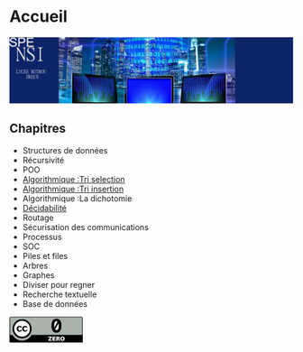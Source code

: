 # Accueil
[![alt text](images/nsiBandeau.png)](https://www.lyceerotroudreux.com)
 

## Chapitres
* Structures de données
* Récursivité
* POO
*  [Algorithmique :Tri selection ](<algorithmique/Les Tris/tri_selection.md>)
* [Algorithmique :Tri insertion ](<algorithmique/Les Tris/tri_insertion.md>)
*  Algorithmique :La dichotomie
* [Décidabilité](decidabilite.md)
* Routage
* Sécurisation des communications
* Processus
* SOC
* Piles et files
* Arbres
* Graphes
* Diviser pour regner
* Recherche textuelle
* Base de données

[![alt text](images/cc.png)]( https://creativecommons.org/publicdomain/zero/1.0/deed.fr)                  